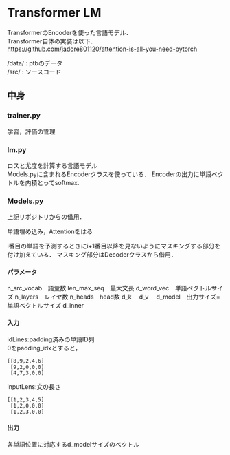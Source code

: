 # Transformer LM

TransformerのEncoderを使った言語モデル．  
Transformer自体の実装は以下．  
https://github.com/jadore801120/attention-is-all-you-need-pytorch

/data/ : ptbのデータ  
/src/ : ソースコード

## 中身
### trainer.py
学習，評価の管理

### lm.py
ロスと尤度を計算する言語モデル  
Models.pyに含まれるEncoderクラスを使っている．
Encoderの出力に単語ベクトルを内積とってsoftmax.  

### Models.py
上記リポジトリからの借用．  

単語埋め込み，Attentionをはる

i番目の単語を予測するときにi+1番目以降を見ないようにマスキングする部分を付け加えている．
マスキング部分はDecoderクラスから借用．  

#### パラメータ
n_src_vocab　語彙数
len_max_seq　最大文長
d_word_vec　単語ベクトルサイズ
n_layers　レイヤ数
n_heads　head数
d_k　
d_v　
d_model　出力サイズ=単語ベクトルサイズ
d_inner


#### 入力

idLines:padding済みの単語ID列  
0をpadding_idxとすると，  
```
[[8,9,2,4,6]  
 [9,2,0,0,0]
 [4,7,3,0,0]
```

inputLens:文の長さ
```
[[1,2,3,4,5]  
 [1,2,0,0,0]
 [1,2,3,0,0]
```

#### 出力
各単語位置に対応するd_modelサイズのベクトル

